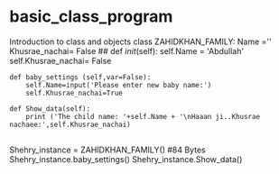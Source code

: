 # basic_class_program
Introduction to class and objects
class ZAHIDKHAN_FAMILY:
    Name =''
    Khusrae_nachai= False
    ##
    def _init_(self):
        self.Name = 'Abdullah'
        self.Khusrae_nachai= False

    def baby_settings (self,var=False):
        self.Name=input('Please enter new baby name:')
        self.Khusrae_nachai=True

    def Show_data(self):
        print ('The child name: '+self.Name + '\nHaaan ji..Khusrae nachaee:',self.Khusrae_nachai)
##
Shehry_instance = ZAHIDKHAN_FAMILY()    #84 Bytes
Shehry_instance.baby_settings()
Shehry_instance.Show_data()
